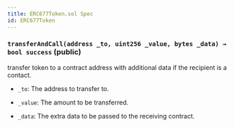 ```yaml
---
title: ERC677Token.sol Spec
id: ERC677Token
---
```


### `transferAndCall(address _to, uint256 _value, bytes _data) → bool success` (public)

transfer token to a contract address with additional data if the recipient is a contact.

- `_to`: The address to transfer to.

- `_value`: The amount to be transferred.

- `_data`: The extra data to be passed to the receiving contract.
